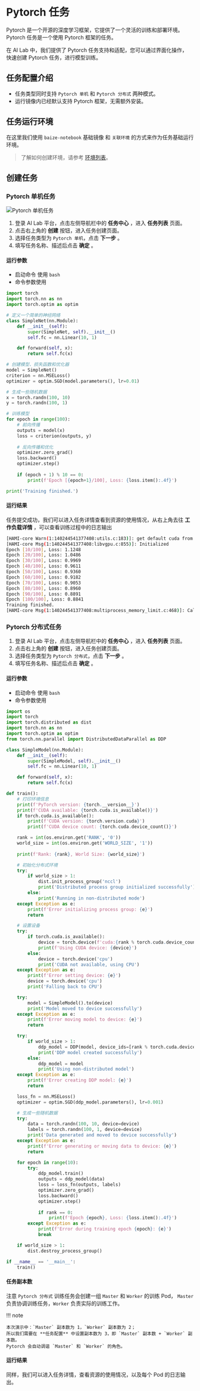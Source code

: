 # Pytorch 任务

Pytorch 是一个开源的深度学习框架，它提供了一个灵活的训练和部署环境。
Pytorch 任务是一个使用 Pytorch 框架的任务。

在 AI Lab 中，我们提供了 Pytorch 任务支持和适配，您可以通过界面化操作，
快速创建 Pytorch 任务，进行模型训练。

## 任务配置介绍

- 任务类型同时支持 `Pytorch 单机` 和 `Pytorch 分布式` 两种模式。
- 运行镜像内已经默认支持 Pytorch 框架，无需额外安装。

## 任务运行环境

在这里我们使用 `baize-notebook` 基础镜像 和 `关联环境` 的方式来作为任务基础运行环境。

> 了解如何创建环境，请参考 [环境列表](../dataset/environments.md)。

## 创建任务

### Pytorch 单机任务

![Pytorch 单机任务](../../images/job05.png)

1. 登录 AI Lab 平台，点击左侧导航栏中的 **任务中心** ，进入 **任务列表** 页面。
2. 点击右上角的 **创建** 按钮，进入任务创建页面。
3. 选择任务类型为 `Pytorch 单机`，点击 **下一步** 。
4. 填写任务名称、描述后点击 **确定** 。

#### 运行参数

- 启动命令 使用 `bash`
- 命令参数使用

```python
import torch
import torch.nn as nn
import torch.optim as optim

# 定义一个简单的神经网络
class SimpleNet(nn.Module):
    def __init__(self):
        super(SimpleNet, self).__init__()
        self.fc = nn.Linear(10, 1)

    def forward(self, x):
        return self.fc(x)

# 创建模型、损失函数和优化器
model = SimpleNet()
criterion = nn.MSELoss()
optimizer = optim.SGD(model.parameters(), lr=0.01)

# 生成一些随机数据
x = torch.randn(100, 10)
y = torch.randn(100, 1)

# 训练模型
for epoch in range(100):
    # 前向传播
    outputs = model(x)
    loss = criterion(outputs, y)
    
    # 反向传播和优化
    optimizer.zero_grad()
    loss.backward()
    optimizer.step()
    
    if (epoch + 1) % 10 == 0:
        print(f'Epoch [{epoch+1}/100], Loss: {loss.item():.4f}')

print('Training finished.')
```

#### 运行结果

任务提交成功，我们可以进入任务详情查看到资源的使用情况，从右上角去往 **工作负载详情** ，可以查看训练过程中的日志输出

```bash
[HAMI-core Warn(1:140244541377408:utils.c:183)]: get default cuda from (null)
[HAMI-core Msg(1:140244541377408:libvgpu.c:855)]: Initialized
Epoch [10/100], Loss: 1.1248
Epoch [20/100], Loss: 1.0486
Epoch [30/100], Loss: 0.9969
Epoch [40/100], Loss: 0.9611
Epoch [50/100], Loss: 0.9360
Epoch [60/100], Loss: 0.9182
Epoch [70/100], Loss: 0.9053
Epoch [80/100], Loss: 0.8960
Epoch [90/100], Loss: 0.8891
Epoch [100/100], Loss: 0.8841
Training finished.
[HAMI-core Msg(1:140244541377408:multiprocess_memory_limit.c:468)]: Calling exit handler 1
```

### Pytorch 分布式任务

1. 登录 AI Lab 平台，点击左侧导航栏中的 **任务中心** ，进入 **任务列表** 页面。
2. 点击右上角的 **创建** 按钮，进入任务创建页面。
3. 选择任务类型为 `Pytorch 分布式`，点击 **下一步** 。
4. 填写任务名称、描述后点击 **确定** 。

#### 运行参数

- 启动命令 使用 `bash`
- 命令参数使用

```python
import os
import torch
import torch.distributed as dist
import torch.nn as nn
import torch.optim as optim
from torch.nn.parallel import DistributedDataParallel as DDP

class SimpleModel(nn.Module):
    def __init__(self):
        super(SimpleModel, self).__init__()
        self.fc = nn.Linear(10, 1)

    def forward(self, x):
        return self.fc(x)

def train():
    # 打印环境信息
    print(f'PyTorch version: {torch.__version__}')
    print(f'CUDA available: {torch.cuda.is_available()}')
    if torch.cuda.is_available():
        print(f'CUDA version: {torch.version.cuda}')
        print(f'CUDA device count: {torch.cuda.device_count()}')

    rank = int(os.environ.get('RANK', '0'))
    world_size = int(os.environ.get('WORLD_SIZE', '1'))
    
    print(f'Rank: {rank}, World Size: {world_size}')

    # 初始化分布式环境
    try:
        if world_size > 1:
            dist.init_process_group('nccl')
            print('Distributed process group initialized successfully')
        else:
            print('Running in non-distributed mode')
    except Exception as e:
        print(f'Error initializing process group: {e}')
        return

    # 设置设备
    try:
        if torch.cuda.is_available():
            device = torch.device(f'cuda:{rank % torch.cuda.device_count()}')
            print(f'Using CUDA device: {device}')
        else:
            device = torch.device('cpu')
            print('CUDA not available, using CPU')
    except Exception as e:
        print(f'Error setting device: {e}')
        device = torch.device('cpu')
        print('Falling back to CPU')

    try:
        model = SimpleModel().to(device)
        print('Model moved to device successfully')
    except Exception as e:
        print(f'Error moving model to device: {e}')
        return

    try:
        if world_size > 1:
            ddp_model = DDP(model, device_ids=[rank % torch.cuda.device_count()] if torch.cuda.is_available() else None)
            print('DDP model created successfully')
        else:
            ddp_model = model
            print('Using non-distributed model')
    except Exception as e:
        print(f'Error creating DDP model: {e}')
        return

    loss_fn = nn.MSELoss()
    optimizer = optim.SGD(ddp_model.parameters(), lr=0.001)

    # 生成一些随机数据
    try:
        data = torch.randn(100, 10, device=device)
        labels = torch.randn(100, 1, device=device)
        print('Data generated and moved to device successfully')
    except Exception as e:
        print(f'Error generating or moving data to device: {e}')
        return

    for epoch in range(10):
        try:
            ddp_model.train()
            outputs = ddp_model(data)
            loss = loss_fn(outputs, labels)
            optimizer.zero_grad()
            loss.backward()
            optimizer.step()
            
            if rank == 0:
                print(f'Epoch {epoch}, Loss: {loss.item():.4f}')
        except Exception as e:
            print(f'Error during training epoch {epoch}: {e}')
            break

    if world_size > 1:
        dist.destroy_process_group()

if __name__ == '__main__':
    train()
```

#### 任务副本数

注意 `Pytorch 分布式` 训练任务会创建一组 `Master` 和 `Worker` 的训练 Pod，
`Master` 负责协调训练任务，`Worker` 负责实际的训练工作。

!!! note

    本次演示中：`Master` 副本数为 1，`Worker` 副本数为 2；
    所以我们需要在 **任务配置** 中设置副本数为 3，即 `Master` 副本数 + `Worker` 副本数。
    Pytorch 会自动调谐 `Master` 和 `Worker` 的角色。

#### 运行结果

同样，我们可以进入任务详情，查看资源的使用情况，以及每个 Pod 的日志输出。
